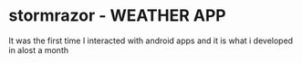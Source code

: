 # stormrazor - WEATHER APP

It was the first time I interacted with android apps and it is what i developed in alost a month
